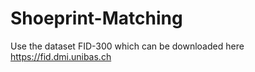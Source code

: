 # Shoeprint-Matching
Use the dataset FID-300 which can be downloaded here https://fid.dmi.unibas.ch
